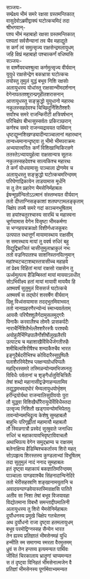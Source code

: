 सञ्जयः-  
सम्प्रेक्ष्य भीमं समरे रक्षसा ग्रस्तमन्तिकात्  
वासुदेवोऽब्रवीद्वाक्यं घटोत्कचमिदं तदा  
श्रीभगवान्-  
पश्य भीमं महाबाहो रक्षसा ग्रस्तमन्तिकात्  
पश्यतां सर्वसैन्यानां तव चैव महाद्युते  
स कर्णं त्वं समुत्सृज्य राक्षसेन्द्रमलायुधम्  
जहि क्षिप्रं महाबाहो पश्चात्कर्णं वधिष्यसि  
सञ्जयः-  
स वार्ष्णेयवचश्श्रुत्वा कर्णमुत्सृज्य वीर्यवान्  
युयुधे राक्षसेन्द्रेण बकभ्रात्रा घटोत्कचः  
तयोस्तु तुमुलं युद्धं बभूव निशि रक्षसोः  
अलायुधस्य योधांस्तु राक्षसान्भीमदर्शनान्  
वेगेनापततश्शूरान्प्रगृहीतशरासनान्  
आत्तायुधस्तु सङ्क्रुद्धो युयुधानो महारथः  
नकुलस्सहदेवश्च चिच्छिदुर्निशितैश्शरैः  
सर्वांश्च समरे राजन्किरीटी क्षत्रियर्षभान्  
परिचिक्षेप बीभत्सुस्सर्वतः प्रकिरञ्छरान्  
कर्णश्च समरे राजन्व्यद्रावयत पार्थिवान्  
धृष्टद्युम्नशिखण्ड्यादीन्पाञ्चालानां महारथान्  
तान्वध्यमानान्दृष्ट्वा तु भीमो भीमपराक्रमः  
अभ्ययात्त्वरितः कर्णं विशिखान्विकिरन्रणे  
ततस्तेऽभ्याययुर्हत्वा राक्षसान्यत्र सूतजः  
नकुलस्सहदेवश्च सात्यकिश्च महारथः  
ते कर्णं योधयामासुः पाञ्चाला द्रोणमेव च  
अलायुधस्तु सङ्क्रुद्धो घटोत्कचमरिन्दमम्  
परिघेणाद्रिकायेन ताडयामास मूर्धनि  
स तु तेन प्रहारेण भैमसेनिर्महाबलः  
ईषन्मूर्छान्वितोऽऽत्मानं संस्तम्भयत वीर्यवान्  
ततो दीप्ताग्निसङ्काशां शतघण्टामलङ्कृताम्  
चिक्षेप तस्मै समरे गदां काञ्चनभूषिताम्  
सा हयांश्चतुरश्चास्य सारथिं च महास्वना  
चूर्णयामास वेगेन विसृष्टा भीमकर्मणा  
स भग्नहयचक्राक्षो विशीर्णध्वजकूबरः  
उत्पपात रथात्तूर्णं मायामास्थाय राक्षसीम्  
स समास्थाय मायां तु ववर्ष रुधिरं बहु  
विद्युद्विभ्राजितं चासीत्तुमुलाभ्राकुलं नभः  
ततो वज्रनिपातश्च साशनिस्तनयित्नुमान्  
महांश्चटचटाशब्दस्तत्रासीच्च महाहवे  
तां प्रेक्ष्य विहितां मायां राक्षसो राक्षसेन तु  
ऊर्ध्वमुत्पत्य हैडिम्बिस्तां मायां माययाऽवधीत्  
सोऽभिवीक्ष्य हतां मायां मायावी माययैव हि  
अश्मवर्षं सुतुमुलं विससर्ज घटोत्कचे  
अश्मवर्षं स तद्घोरं शरवर्षेण वीर्यवान्  
दिक्षु विध्वंसयामास तदद्भुतमिवाभवत्  
ततो नानाप्रहरणैरन्योन्यं स्माभ्यवर्तताम्  
आयसैः परिघैश्शूलैर्गदामुसलमुद्गरैः  
पिनाकैः करवालैश्च तोमरैः प्रासकर्पटैः  
नाराचैर्निशितैर्भल्लैश्शरैरस्त्रैः परश्वथैः  
अयोहुलैर्भिण्डिपालैर्गोशीर्षोलूखलैरपि  
उत्पाट्य च महाशाखैर्विविधैर्जगतीरुहैः  
शमीबिल्वशिरीषैश्च शम्याकैश्चैव भारत  
इङ्गुदैर्बदरीभिश्च कोविदारैस्सुपुष्पितैः  
पलाशैररिमेदैश्च प्लक्षन्यग्रोधपिप्पलैः  
महद्भिस्समरे तस्मिन्नन्योन्यमभिजघ्नतुः  
विविधैः पर्वतानां च शृङ्गैर्धातुविचित्रितैः  
तेषां शब्दो महानासीद्वज्रेणाहन्यतामिव  
तद्युद्धमभवद्घोरं भैम्यलायुधयोर्भृशम्  
हरीन्द्रयोर्यथा राजन्वालिसुग्रीवयोः पुरा  
तौ युद्ध्वा विशिखैर्घोरैरायुधैर्विविधैस्तदा  
उत्सृज्य निशितौ खड्गावन्योमभिपेततुः  
तावन्योन्यमभिद्रुत्य केशेषु सुमहाबलौ  
बाहुभिः परिगृह्णीतां महामायौ महाबलौ  
तौ स्विन्नगात्रौ प्रस्वेदं सुस्रुवाते जनाधिप  
रुधिरं च महाकायावभिवृष्टाविवाचलौ  
अथाभिपत्य वेगेन समुद्भ्राम्य च राक्षसम्  
बलेनाक्षिप्य हैडिम्बिश्चकर्तास्य शिरो महत्  
सोऽपहृत्य शिरस्तस्य कुण्डलाभ्यां विभूषितम्  
तदा सुतुमुलं नादं ननाद सुमहाबलः  
हतं दृष्ट्वा महाकायं बकज्ञातिमरिन्दमम्  
पाञ्चालाः पाण्डवाश्चैव सिंहनादान्विनेदिरे  
ततो भेरीसहस्राणि शङ्खानामयुतानि च  
अवादयन्पाण्डवेयास्तस्मिन्राक्षसि पातिते  
अतीव सा निशा तेषां बभूव विजयावहा  
विद्योतमाना विबभौ समन्ताद्दीपमालिनी  
अलायुधस्य तु शिरो भैमसेनिर्महाबलः  
दुर्योधनस्य प्रमुखे चिक्षेप गतचेतनम्  
अथ दुर्योधनो राजा दृष्ट्वा हतमलायुधम्  
बभूव परमोद्विग्नस्सह सैन्येन भारत  
तेन ह्यस्य प्रतिज्ञातं भीमसेनमहं युधि  
हन्मीति स्म समागम्य स्मरता वैरमुत्तमम्  
ध्रुवं स तेन हन्तव्य इत्यमन्यत पार्थिवः  
जीवितं चिरकालाय भ्रातॄणां चाप्यमन्यत  
स तं दृष्ट्वा विनिहतं भीमसेनात्मजेन वै  
प्रतिज्ञां भीमसेनस्य पूर्णामेवाभ्यमन्यत   
